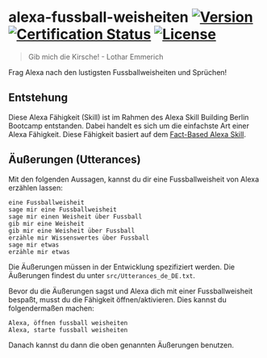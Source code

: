 # alexa-fussball-weisheiten [![Version](https://img.shields.io/badge/Version-1.0.0-brightgreen.svg)](https://img.shields.io/badge/Version-1.0.0-brightgreen.svg) [![Certification Status](https://img.shields.io/badge/Status-Certification-orange.svg)](https://img.shields.io/badge/Status-Certification-orange.svg) [![License](https://img.shields.io/badge/license-MIT-blue.svg)](https://img.shields.io/badge/license-MIT-blue.svg)

> Gib mich die Kirsche! - Lothar Emmerich

Frag Alexa nach den lustigsten Fussballweisheiten und Sprüchen!

## Entstehung
Diese Alexa Fähigkeit (Skill) ist im Rahmen des Alexa Skill Building Berlin Bootcamp entstanden. Dabei handelt es sich um die einfachste Art einer Alexa Fähigkeit. Diese Fähigkeit basiert auf dem [Fact-Based Alexa Skill](https://github.com/alexa/skill-sample-nodejs-fact).

## Äußerungen (Utterances)
Mit den folgenden Aussagen, kannst du dir eine Fussballweisheit von Alexa erzählen lassen:
```
eine Fussballweisheit
sage mir eine Fussballweisheit
sage mir einen Weisheit über Fussball
gib mir eine Weisheit
gib mir eine Weisheit über Fussball
erzähle mir Wissenswertes über Fussball
sage mir etwas
erzähle mir etwas
```
Die Äußerungen müssen in der Entwicklung spezifiziert werden. Die Äußerungen findest du unter `src/Utterances_de_DE.txt`.

Bevor du die Äußerungen sagst und Alexa dich mit einer Fussballweisheit bespaßt, musst du die Fähigkeit öffnen/aktivieren. Dies kannst du folgendermaßen machen:
```
Alexa, öffnen fussball weisheiten
Alexa, starte fussball weisheiten
```
Danach kannst du dann die oben genannten Äußerungen benutzen.
